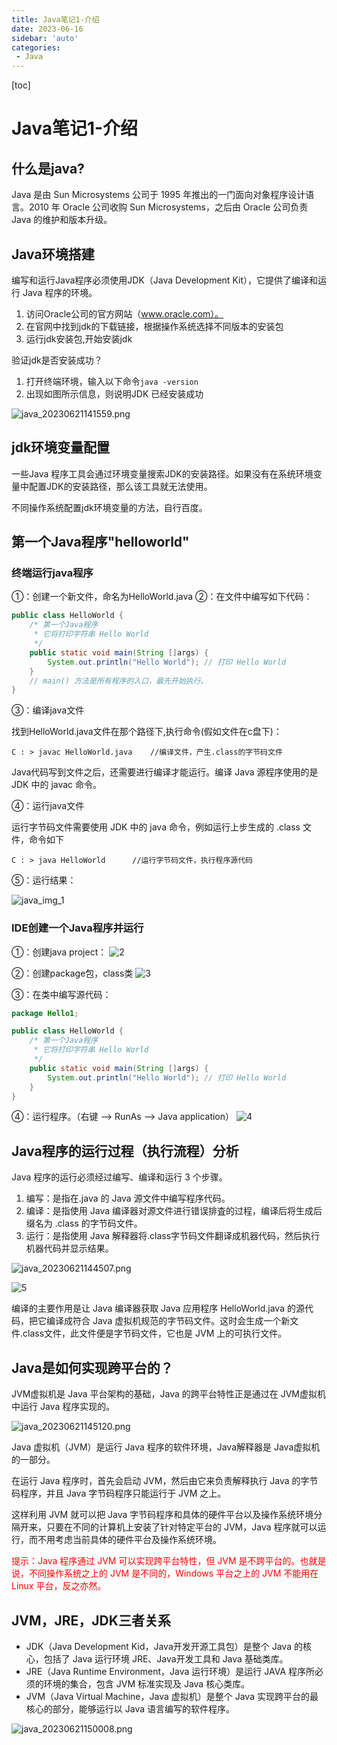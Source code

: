 ```yaml
---
title: Java笔记1-介绍
date: 2023-06-16
sidebar: 'auto'
categories: 
 - Java
---
```


[toc]

# Java笔记1-介绍

## 什么是java?

Java 是由 Sun Microsystems 公司于 1995 年推出的一门面向对象程序设计语言。2010 年 Oracle 公司收购 Sun Microsystems，之后由 Oracle 公司负责 Java 的维护和版本升级。

## Java环境搭建

编写和运行Java程序必须使用JDK（Java Development Kit），它提供了编译和运行 Java 程序的环境。

1. 访问Oracle公司的官方网站（www.oracle.com）。
2. 在官网中找到jdk的下载链接，根据操作系统选择不同版本的安装包
3. 运行jdk安装包,开始安装jdk
   
验证jdk是否安装成功？
1. 打开终端环境，输入以下命令`java -version`
2. 出现如图所示信息，则说明JDK 已经安装成功

![java_20230621141559.png](../blog_img/java_20230621141559.png)

## jdk环境变量配置

一些Java 程序工具会通过环境变量搜索JDK的安装路径。如果没有在系统环境变量中配置JDK的安装路径，那么该工具就无法使用。

不同操作系统配置jdk环境变量的方法，自行百度。

## 第一个Java程序"helloworld"

### 终端运行java程序

①：创建一个新文件，命名为HelloWorld.java
②：在文件中编写如下代码：

```java
public class HelloWorld {
    /* 第一个Java程序
     * 它将打印字符串 Hello World
     */
    public static void main(String []args) {
        System.out.println("Hello World"); // 打印 Hello World
    }
    // main() 方法是所有程序的入口，最先开始执行。
}
```

③：编译java文件

找到HelloWorld.java文件在那个路径下,执行命令(假如文件在c盘下)：

```
C : > javac HelloWorld.java    //编译文件，产生.class的字节码文件
```

Java代码写到文件之后，还需要进行编译才能运行。编译 Java 源程序使用的是 JDK 中的 javac 命令。



④：运行java文件

运行字节码文件需要使用 JDK 中的 java 命令，例如运行上步生成的 .class 文件，命令如下

```
C : > java HelloWorld      //运行字节码文件，执行程序源代码
```

⑤：运行结果：

![java_img_1](../blog_img/java_img_1.png)


### IDE创建一个Java程序并运行

①：创建java project：
![2](../blog_img/java_img_2.png)

②：创建package包，class类
![3](../blog_img/java_img_3.png)

③：在类中编写源代码：
```java
package Hello1;

public class HelloWorld {
    /* 第一个Java程序
     * 它将打印字符串 Hello World
     */
    public static void main(String []args) {
        System.out.println("Hello World"); // 打印 Hello World
    }
}
```

④：运行程序。（右键 --> RunAs --> Java application）
![4](../blog_img/java_img_4.png)


## Java程序的运行过程（执行流程）分析

Java 程序的运行必须经过编写、编译和运行 3 个步骤。
1. 编写：是指在.java 的 Java 源文件中编写程序代码。
2. 编译：是指使用 Java 编译器对源文件进行错误排査的过程，编译后将生成后缀名为 .class 的字节码文件。
3. 运行：是指使用 Java 解释器将.class字节码文件翻译成机器代码，然后执行机器代码并显示结果。

![java_20230621144507.png](../blog_img/java_20230621144507.png)

![5](../blog_img/java_img_5.png)

编译的主要作用是让 Java 编译器获取 Java 应用程序 HelloWorld.java 的源代码，把它编译成符合 Java 虚拟机规范的字节码文件。这时会生成一个新文件.class文件，此文件便是字节码文件，它也是 JVM 上的可执行文件。 


## Java是如何实现跨平台的？

JVM虚拟机是 Java 平台架构的基础，Java 的跨平台特性正是通过在 JVM虚拟机中运行 Java 程序实现的。

![java_20230621145120.png](../blog_img/java_20230621145120.png)

Java 虚拟机（JVM）是运行 Java 程序的软件环境，Java解释器是 Java虚拟机的一部分。

在运行 Java 程序时，首先会启动 JVM，然后由它来负责解释执行 Java 的字节码程序，并且 Java 字节码程序只能运行于 JVM 之上。

这样利用 JVM 就可以把 Java 字节码程序和具体的硬件平台以及操作系统环境分隔开来，只要在不同的计算机上安装了针对特定平台的 JVM，Java 程序就可以运行，而不用考虑当前具体的硬件平台及操作系统环境。

<font color="red">提示：Java 程序通过 JVM 可以实现跨平台特性，但 JVM 是不跨平台的。也就是说，不同操作系统之上的 JVM 是不同的，Windows 平台之上的 JVM 不能用在 Linux 平台，反之亦然。</font>

## JVM，JRE，JDK三者关系

* JDK（Java Development Kid，Java开发开源工具包）是整个 Java 的核心，包括了 Java 运行环境 JRE、Java开发工具和 Java 基础类库。
* JRE（Java Runtime Environment，Java 运行环境）是运行 JAVA 程序所必须的环境的集合，包含 JVM 标准实现及 Java 核心类库。
* JVM（Java Virtual Machine，Java 虚拟机）是整个 Java 实现跨平台的最核心的部分，能够运行以 Java 语言编写的软件程序。

![java_20230621150008.png](../blog_img/java_20230621150008.png)
